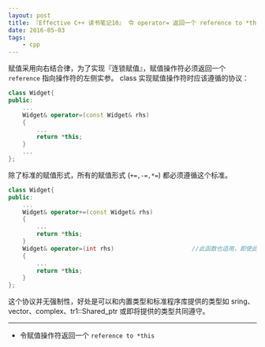 ```yaml
---
layout: post
title: 『Effective C++ 读书笔记10』 令 operator= 返回一个 reference to *this
date: 2016-05-03
tags:
	- cpp
---
```


赋值采用向右结合律，为了实现『连锁赋值』，赋值操作符必须返回一个 `reference` 指向操作符的左侧实参。 class 实现赋值操作符时应该遵循的协议：
<!-- more -->
```cpp
class Widget{
public:
	...
	Widget& operator=(const Widget& rhs)
	{
		...
		return *this;
	}
	...
};
```

除了标准的赋值形式，所有的赋值形式 (`+=,-=,*=`) 都必须遵循这个标准。

```cpp
class Widget{
public:
	...
	Widget& operator+=(const Widget& rhs)
	{
		...
		return *this;
	}
	Widget& operator=(int rhs)						//此函数也适用，即使此一操作符的参数类型不符合协定
	{
		...
		return *this;
	}
};
```
这个协议并无强制性，好处是可以和内置类型和标准程序库提供的类型如 sring、vector、complex、tr1::Shared_ptr 或即将提供的类型共同遵守。

---

-	令赋值操作符返回一个 `reference to *this`
